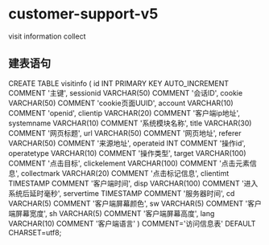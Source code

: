 # customer-support-v5
visit information collect
## 建表语句
CREATE TABLE visitinfo (
	id INT PRIMARY KEY AUTO_INCREMENT COMMENT '主键',
	sessionid VARCHAR(50) COMMENT '会话ID',
	cookie VARCHAR(50) COMMENT 'cookie页面UUID',
	account VARCHAR(10) COMMENT 'openid',
	clientip VARCHAR(20) COMMENT '客户端ip地址',
	systemname VARCHAR(10) COMMENT '系统模块名称',
	title VARCHAR(30) COMMENT '网页标题',
	url VARCHAR(50) COMMENT '网页地址',
	referer VARCHAR(50) COMMENT '来源地址',
	operateid INT COMMENT '操作id',
	operatetype VARCHAR(10) COMMENT '操作类型',
	target VARCHAR(100) COMMENT '点击目标',
	clickelement VARCHAR(100) COMMENT '点击元素信息',
	collectmark VARCHAR(20) COMMENT '点击标记信息',
	clientimt TIMESTAMP COMMENT '客户端时间',
	disp VARCHAR(100) COMMENT '进入系统后延时毫秒',
	servertime TIMESTAMP COMMENT '服务器时间',
	cd VARCHAR(5) COMMENT '客户端屏幕颜色',
	sw VARCHAR(5) COMMENT '客户端屏幕宽度',
    sh VARCHAR(5) COMMENT '客户端屏幕高度',
	lang VARCHAR(10) COMMENT '客户端语言'
) COMMENT='访问信息表' DEFAULT CHARSET=utf8;